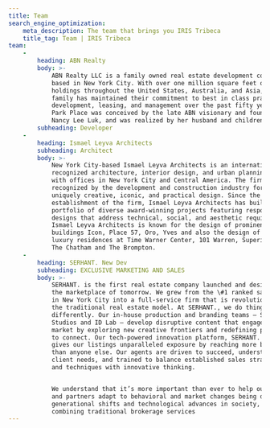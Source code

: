 ```yaml
---
title: Team
search_engine_optimization:
    meta_description: The team that brings you IRIS Tribeca
    title_tag: Team | IRIS Tribeca
team:
    -
        heading: ABN Realty
        body: >-
            ABN Realty LLC is a family owned real estate development company
            based in New York City. With over one million square feet of
            holdings throughout the United States, Australia, and Asia, the
            family has maintained their commitment to best in class practices in
            development, leasing, and management over the past fifty years. 19
            Park Place was conceived by the late ABN visionary and founder,
            Nancy Lee Luk, and was realized by her husband and children.
        subheading: Developer
    -
        heading: Ismael Leyva Architects
        subheading: Architect
        body: >-
            New York City-based Ismael Leyva Architects is an internationally
            recognized architecture, interior design, and urban planning firm
            with offices in New York City and Central America. The firm is
            recognized by the development and construction industry for its
            uniquely creative, iconic, and practical design. Since the
            establishment of the firm, Ismael Leyva Architects has built a
            portfolio of diverse award-winning projects featuring responsive
            designs that address technical, social, and aesthetic requirements.
            Ismael Leyva Architects is known for the design of prominent
            buildings Icon, Place 57, Oro, Yves and also the design of the
            luxury residences at Time Warner Center, 101 Warren, Superior Ink,
            The Chatham and The Brompton.
    -
        heading: SERHANT. New Dev
        subheading: EXCLUSIVE MARKETING AND SALES
        body: >-
            SERHANT. is the first real estate company launched and designed for
            the marketplace of tomorrow. We grew from the \#1 ranked sales team
            in New York City into a full-service firm that is revolutionizing
            the traditional real estate model. At SERHANT., we do things
            differently. Our in-house production and branding teams — SERHANT.
            Studios and ID Lab — develop disruptive content that engages the
            market by exploring new creative frontiers and redefining pathways
            to connect. Our tech-powered innovation platform, SERHANT. ADX,
            gives our listings unparalleled exposure by reaching more buyers
            than anyone else. Our agents are driven to succeed, understanding of
            client needs, and trained to balance established sales strategies
            and techniques with innovative thinking.


            We understand that it’s more important than ever to help our clients
            and partners adapt to behavioral and market changes being driven by
            generational shifts and technological advances in society, and by
            combining traditional brokerage services
---
```


